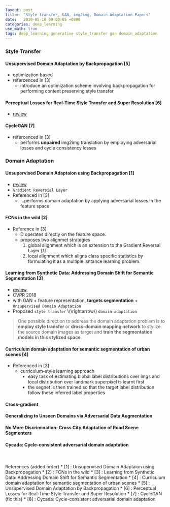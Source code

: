 ```yaml
---
layout: post
title:  "Style transfer, GAN, img2img, Domain Adaptation Papers"
date:   2019-05-10 09:00:05 +0800
categories: deep_learning
use_math: true
tags: deep_learning generative style_transfer gan domain_adaptation
---
```


### Style Transfer

#### Unsupervised Domain Adaptation by Backpropagation [5]
* optimization based
* refercenced in [3]
  * introduce an optimization scheme involving backpropagation for performing content preserving style transfer

#### Perceptual Losses for Real-Time Style Transfer and Super Resolution [6]
* <a href="{{site.url}}/deep_learning/2019/05/08/perceptual-loss-style-transfer.html" target="_blank">review</a>  

#### CycleGAN [7]
* refercenced in [3]
    * performs __unpaired__ img2img translation by employing adversarial losses and cycle consistency losses


### Domain Adaptation

#### Unsupervised Domain Adaptaion using Backpropagation [1]
* <a href="{{site.url}}/deep_learning/2019/01/18/gdl.html" target="_blank">review</a>  
* `Gradient Reversial Layer`
* Referenced in [3]
    * ...performs domain adaptation by applying adversarial losses in the feature space

#### FCNs in the wild [2]
* Reference in [3]
    * D operates directly on the feature space.
    * proposes two alignmet strategies
        1. global alignment which is an extension to the Gradient Reversal Layer [1]
        2. local alignment which aligns class specific statistics by formulating it as a multiple isntance learning problem.

#### Learning from Synthetic Data: Addressing Domain Shift for Semantic Segmentation [3]
* <a href="{{site.url}}/deep_learning/2019/05/08/crn-perceptual.html" target="_blank">review</a>
* CVPR 2018
* with GAN + feature representation, __targets segmentation__ + `Unsupervised Domain Adaptation`
* Proposed `style transfer` \\(\rightarrow\\) `domain adaptation` 
> One possible direction to address the domain adaptation problem is to __employ style transfer__ or __dross-domain mapping network__ to stylize the source domain images as target and __train the segmentation models in this stylized space__.


#### Curriculum domain adaptation for semantic segmentation of urban scenes [4]
* Referenced in [3]
   * curriculum-style learning approach
     * easy task of estimating blobal label distributions over imgs and local distribution over landmark superpixel is learnt first
     * the segnet is then trained so that the target label distribution follow these inferred label properties

#### Cross-gradient
#### Generalizing to Unseen Domains via Adversarial Data Augmentation
#### No More Discrimination: Cross City Adaptation of Road Scene Segmenters
#### Cycada: Cycle-consistent adversarial domain adaptation

<br/>
<br/>
References (added order)
* [1] : Unsupervised Domain Adaptaion using Backpropagation
* [2] : FCNs in the wild
* [3] : Learning from Synthetic Data: Addressing Domain Shift for Semantic Segmentation
* [4] : Curriculum domain adaptation for semantic segmentation of urban scenes
* [5] : Unsupervised Domain Adaptation by Backpropagation
* [6] : Perceptual Losses for Real-Time Style Transfer and Super Resolution
* [7] : CycleGAN (fix this)
* [8] : Cycada: Cycle-consistent adversarial domain adaptation
